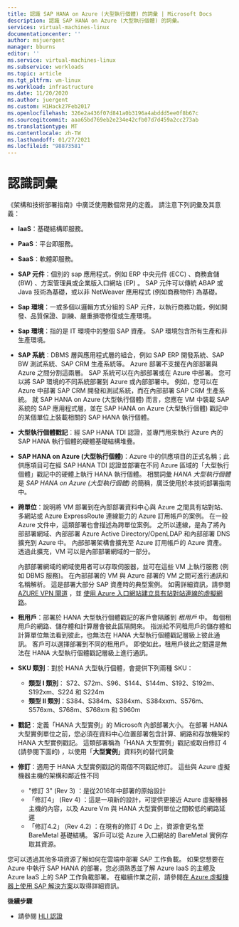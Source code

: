 ```yaml
---
title: 認識 SAP HANA on Azure (大型執行個體) 的詞彙 | Microsoft Docs
description: 認識 SAP HANA on Azure (大型執行個體) 的詞彙。
services: virtual-machines-linux
documentationcenter: ''
author: msjuergent
manager: bburns
editor: ''
ms.service: virtual-machines-linux
ms.subservice: workloads
ms.topic: article
ms.tgt_pltfrm: vm-linux
ms.workload: infrastructure
ms.date: 11/20/2020
ms.author: juergent
ms.custom: H1Hack27Feb2017
ms.openlocfilehash: 326e2a436f07d841a0b3196a4abddd5ee0f8b67c
ms.sourcegitcommit: aaa65bd769eb2e234e42cfb07d7d459a2cc273ab
ms.translationtype: MT
ms.contentlocale: zh-TW
ms.lasthandoff: 01/27/2021
ms.locfileid: "98873581"
---
```

# <a name="know-the-terms"></a>認識詞彙

《架構和技術部署指南》中廣泛使用數個常見的定義。 請注意下列詞彙及其意義：

- **IaaS**：基礎結構即服務。
- **PaaS**：平台即服務。
- **SaaS**：軟體即服務。
- **SAP 元件**：個別的 sap 應用程式，例如 ERP 中央元件 (ECC) 、商務倉儲 (BW) 、方案管理員或企業版入口網站 (EP) 。 SAP 元件可以傳統 ABAP 或 Java 技術為基礎，或以非 NetWeaver 應用程式 (例如商務物件) 為基礎。
- **Sap 環境**：一或多個以邏輯方式分組的 SAP 元件，以執行商務功能，例如開發、品質保證、訓練、嚴重損壞修復或生產環境。
- **Sap 環境**：指的是 IT 環境中的整個 SAP 資產。 SAP 環境包含所有生產和非生產環境。
- **SAP 系統**︰DBMS 層與應用程式層的組合，例如 SAP ERP 開發系統、SAP BW 測試系統、SAP CRM 生產系統等。 Azure 部署不支援在內部部署與 Azure 之間分割這兩層。 SAP 系統可以在內部部署或在 Azure 中部署。 您可以將 SAP 環境的不同系統部署到 Azure 或內部部署中。 例如，您可以在 Azure 中部署 SAP CRM 開發和測試系統，而在內部部署 SAP CRM 生產系統。 就 SAP HANA on Azure (大型執行個體) 而言，您應在 VM 中裝載 SAP 系統的 SAP 應用程式層，並在 SAP HANA on Azure (大型執行個體) 戳記中的某個單位上裝載相關的 SAP HANA 執行個體。
- **大型執行個體戳記**︰經 SAP HANA TDI 認證，並專門用來執行 Azure 內的 SAP HANA 執行個體的硬體基礎結構堆疊。
- **SAP HANA on Azure (大型執行個體)**：Azure 中的供應項目的正式名稱；此供應項目可在經 SAP HANA TDI 認證並部署在不同 Azure 區域的「大型執行個體」戳記中的硬體上執行 HANA 執行個體。 相關詞彙 *HANA 大型執行個體* 是 *SAP HANA on Azure (大型執行個體)* 的簡稱，廣泛使用於本技術部署指南中。
- **跨單位**：說明將 VM 部署到在內部部署資料中心與 Azure 之間具有站對站、多網站或 Azure ExpressRoute 連線能力的 Azure 訂用帳戶的案例。 在一般 Azure 文件中，這類部署也會描述為跨單位案例。 之所以連線，是為了將內部部署網域、內部部署 Azure Active Directory/OpenLDAP 和內部部署 DNS 擴充到 Azure 中。 內部部署架構會擴充至 Azure 訂用帳戶的 Azure 資產。 透過此擴充，VM 可以是內部部署網域的一部分。 

   內部部署網域的網域使用者可以存取伺服器，並可在這些 VM 上執行服務 (例如 DBMS 服務)。 在內部部署的 VM 與 Azure 部署的 VM 之間可進行通訊和名稱解析。 這是部署大部分 SAP 資產時的典型案例。 如需詳細資訊，請參閱 [AZURE VPN 閘道](../../../vpn-gateway/vpn-gateway-about-vpngateways.md) ，並 [使用 Azure 入口網站建立具有站對站連線的虛擬網路](../../../vpn-gateway/tutorial-site-to-site-portal.md)。
- **租用戶**：部署於 HANA 大型執行個體戳記的客戶會隔離到 *租用戶* 中。 每個租用戶的網路、儲存體和計算層會彼此區隔開來。 指派給不同租用戶的儲存體和計算單位無法看到彼此，也無法在 HANA 大型執行個體戳記層級上彼此通訊。 客戶可以選擇部署到不同的租用戶。 即使如此，租用戶彼此之間還是無法在 HANA 大型執行個體戳記層級上進行通訊。
- **SKU 類別**：對於 HANA 大型執行個體，會提供下列兩種 SKU：
    - **類型 I 類別**： S72、S72m、S96、S144、S144m、S192、S192m、S192xm、S224 和 S224m
    - **類型 II 類別**：S384、S384m、S384xm、S384xxm、S576m、S576xm、S768m、S768xm 和 S960m
- **戳記**：定義「HANA 大型實例」的 Microsoft 內部部署大小。 在部署 HANA 大型實例單位之前，您必須在資料中心位置部署包含計算、網路和存放機架的 HANA 大型實例戳記。 這類部署稱為「HANA 大型實例」戳記或取自修訂 4 (請參閱下面的) ，以使用「**大型實例**」資料列的替代詞彙
- **修訂**：適用于 HANA 大型實例戳記的兩個不同戳記修訂。 這些與 Azure 虛擬機器主機的架構和鄰近性不同
    - "修訂 3" (Rev 3) ：是從2016年中部署的原始設計
    - 「修訂4」 (Rev 4) ：這是一項新的設計，可提供更接近 Azure 虛擬機器主機的內容，以及 Azure Vm 與 HANA 大型實例單位之間較低的網路延遲 
    - 「修訂4.2」 (Rev 4.2) ：在現有的修訂 4 Dc 上，資源會更名至 BareMetal 基礎結構。  客戶可以從 Azure 入口網站的 BareMetal 實例存取其資源。 

您可以透過其他多項資源了解如何在雲端中部署 SAP 工作負載。 如果您想要在 Azure 中執行 SAP HANA 的部署，您必須熟悉並了解 Azure IaaS 的主體及 Azure IaaS 上的 SAP 工作負載部署。 在繼續作業之前，請參閱[在 Azure 虛擬機器上使用 SAP 解決方案](get-started.md)以取得詳細資訊。 

**後續步驟**
- 請參閱 [HLI 認證](hana-certification.md)